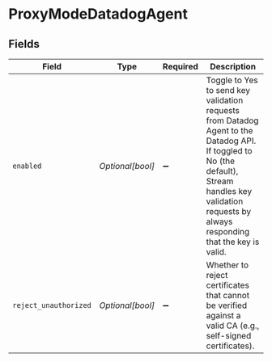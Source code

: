 # ProxyModeDatadogAgent


## Fields

| Field                                                                                                                                                                                                   | Type                                                                                                                                                                                                    | Required                                                                                                                                                                                                | Description                                                                                                                                                                                             |
| ------------------------------------------------------------------------------------------------------------------------------------------------------------------------------------------------------- | ------------------------------------------------------------------------------------------------------------------------------------------------------------------------------------------------------- | ------------------------------------------------------------------------------------------------------------------------------------------------------------------------------------------------------- | ------------------------------------------------------------------------------------------------------------------------------------------------------------------------------------------------------- |
| `enabled`                                                                                                                                                                                               | *Optional[bool]*                                                                                                                                                                                        | :heavy_minus_sign:                                                                                                                                                                                      | Toggle to Yes to send key validation requests from Datadog Agent to the Datadog API. If toggled to No (the default), Stream handles key validation requests by always responding that the key is valid. |
| `reject_unauthorized`                                                                                                                                                                                   | *Optional[bool]*                                                                                                                                                                                        | :heavy_minus_sign:                                                                                                                                                                                      | Whether to reject certificates that cannot be verified against a valid CA (e.g., self-signed certificates).                                                                                             |